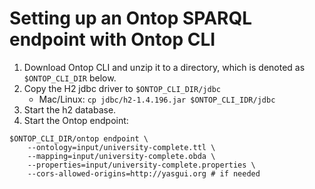 # Setting up an Ontop SPARQL endpoint with Ontop CLI

1. Download Ontop CLI and unzip it to a directory, which is denoted as `$ONTOP_CLI_DIR` below.
2. Copy the H2 jdbc driver to `$ONTOP_CLI_DIR/jdbc`
    * Mac/Linux: `cp jdbc/h2-1.4.196.jar $ONTOP_CLI_IDR/jdbc`
3. Start the h2 database.
4. Start the Ontop endpoint:

```console
$ONTOP_CLI_DIR/ontop endpoint \
    --ontology=input/university-complete.ttl \
    --mapping=input/university-complete.obda \
    --properties=input/university-complete.properties \
    --cors-allowed-origins=http://yasgui.org # if needed
```
